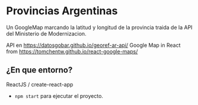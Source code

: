# Provincias Argentinas

Un GoogleMap marcando la latitud y longitud de la provincia traida de la API del Ministerio de Modernizacion.

API en https://datosgobar.github.io/georef-ar-api/
Google Map in React from https://tomchentw.github.io/react-google-maps/

## ¿En que entorno?

ReactJS / create-react-app

- `npm start` para ejecutar el proyecto.
